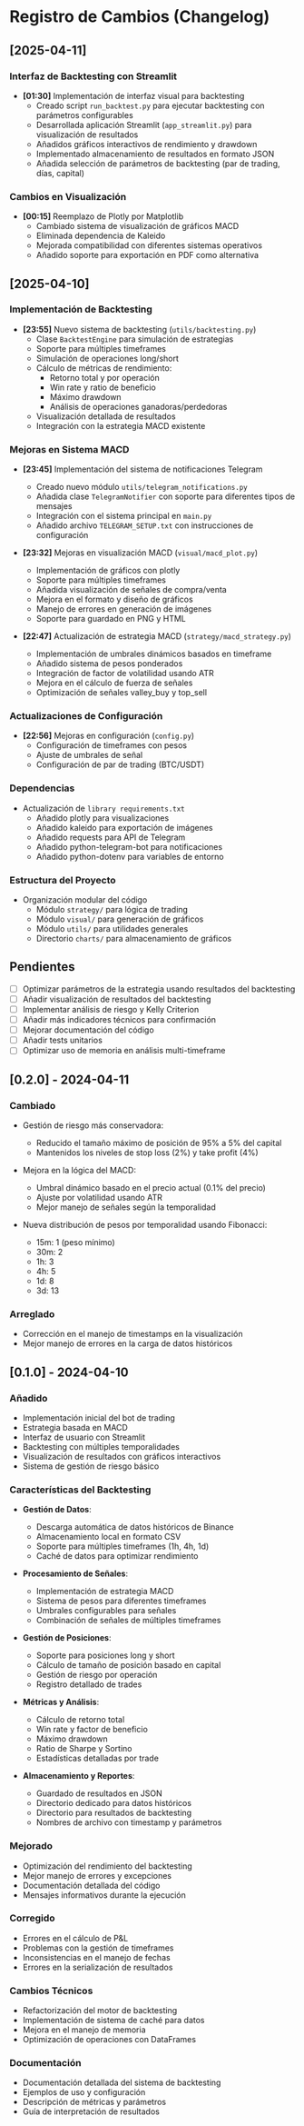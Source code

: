 # Registro de Cambios (Changelog)

## [2025-04-11]

### Interfaz de Backtesting con Streamlit
- **[01:30]** Implementación de interfaz visual para backtesting
  - Creado script `run_backtest.py` para ejecutar backtesting con parámetros configurables
  - Desarrollada aplicación Streamlit (`app_streamlit.py`) para visualización de resultados
  - Añadidos gráficos interactivos de rendimiento y drawdown
  - Implementado almacenamiento de resultados en formato JSON
  - Añadida selección de parámetros de backtesting (par de trading, días, capital)

### Cambios en Visualización
- **[00:15]** Reemplazo de Plotly por Matplotlib
  - Cambiado sistema de visualización de gráficos MACD
  - Eliminada dependencia de Kaleido
  - Mejorada compatibilidad con diferentes sistemas operativos
  - Añadido soporte para exportación en PDF como alternativa

## [2025-04-10]

### Implementación de Backtesting
- **[23:55]** Nuevo sistema de backtesting (`utils/backtesting.py`)
  - Clase `BacktestEngine` para simulación de estrategias
  - Soporte para múltiples timeframes
  - Simulación de operaciones long/short
  - Cálculo de métricas de rendimiento:
    * Retorno total y por operación
    * Win rate y ratio de beneficio
    * Máximo drawdown
    * Análisis de operaciones ganadoras/perdedoras
  - Visualización detallada de resultados
  - Integración con la estrategia MACD existente

### Mejoras en Sistema MACD
- **[23:45]** Implementación del sistema de notificaciones Telegram
  - Creado nuevo módulo `utils/telegram_notifications.py`
  - Añadida clase `TelegramNotifier` con soporte para diferentes tipos de mensajes
  - Integración con el sistema principal en `main.py`
  - Añadido archivo `TELEGRAM_SETUP.txt` con instrucciones de configuración

- **[23:32]** Mejoras en visualización MACD (`visual/macd_plot.py`)
  - Implementación de gráficos con plotly
  - Soporte para múltiples timeframes
  - Añadida visualización de señales de compra/venta
  - Mejora en el formato y diseño de gráficos
  - Manejo de errores en generación de imágenes
  - Soporte para guardado en PNG y HTML

- **[22:47]** Actualización de estrategia MACD (`strategy/macd_strategy.py`)
  - Implementación de umbrales dinámicos basados en timeframe
  - Añadido sistema de pesos ponderados
  - Integración de factor de volatilidad usando ATR
  - Mejora en el cálculo de fuerza de señales
  - Optimización de señales valley_buy y top_sell

### Actualizaciones de Configuración
- **[22:56]** Mejoras en configuración (`config.py`)
  - Configuración de timeframes con pesos
  - Ajuste de umbrales de señal
  - Configuración de par de trading (BTC/USDT)

### Dependencias
- Actualización de `library requirements.txt`
  - Añadido plotly para visualizaciones
  - Añadido kaleido para exportación de imágenes
  - Añadido requests para API de Telegram
  - Añadido python-telegram-bot para notificaciones
  - Añadido python-dotenv para variables de entorno

### Estructura del Proyecto
- Organización modular del código
  - Módulo `strategy/` para lógica de trading
  - Módulo `visual/` para generación de gráficos
  - Módulo `utils/` para utilidades generales
  - Directorio `charts/` para almacenamiento de gráficos

## Pendientes
- [ ] Optimizar parámetros de la estrategia usando resultados del backtesting
- [ ] Añadir visualización de resultados del backtesting
- [ ] Implementar análisis de riesgo y Kelly Criterion
- [ ] Añadir más indicadores técnicos para confirmación
- [ ] Mejorar documentación del código
- [ ] Añadir tests unitarios
- [ ] Optimizar uso de memoria en análisis multi-timeframe

## [0.2.0] - 2024-04-11

### Cambiado
- Gestión de riesgo más conservadora:
  - Reducido el tamaño máximo de posición de 95% a 5% del capital
  - Mantenidos los niveles de stop loss (2%) y take profit (4%)

- Mejora en la lógica del MACD:
  - Umbral dinámico basado en el precio actual (0.1% del precio)
  - Ajuste por volatilidad usando ATR
  - Mejor manejo de señales según la temporalidad

- Nueva distribución de pesos por temporalidad usando Fibonacci:
  - 15m: 1 (peso mínimo)
  - 30m: 2
  - 1h: 3
  - 4h: 5
  - 1d: 8
  - 3d: 13

### Arreglado
- Corrección en el manejo de timestamps en la visualización
- Mejor manejo de errores en la carga de datos históricos

## [0.1.0] - 2024-04-10

### Añadido
- Implementación inicial del bot de trading
- Estrategia basada en MACD
- Interfaz de usuario con Streamlit
- Backtesting con múltiples temporalidades
- Visualización de resultados con gráficos interactivos
- Sistema de gestión de riesgo básico

### Características del Backtesting
- **Gestión de Datos**:
  - Descarga automática de datos históricos de Binance
  - Almacenamiento local en formato CSV
  - Soporte para múltiples timeframes (1h, 4h, 1d)
  - Caché de datos para optimizar rendimiento

- **Procesamiento de Señales**:
  - Implementación de estrategia MACD
  - Sistema de pesos para diferentes timeframes
  - Umbrales configurables para señales
  - Combinación de señales de múltiples timeframes

- **Gestión de Posiciones**:
  - Soporte para posiciones long y short
  - Cálculo de tamaño de posición basado en capital
  - Gestión de riesgo por operación
  - Registro detallado de trades

- **Métricas y Análisis**:
  - Cálculo de retorno total
  - Win rate y factor de beneficio
  - Máximo drawdown
  - Ratio de Sharpe y Sortino
  - Estadísticas detalladas por trade

- **Almacenamiento y Reportes**:
  - Guardado de resultados en JSON
  - Directorio dedicado para datos históricos
  - Directorio para resultados de backtesting
  - Nombres de archivo con timestamp y parámetros

### Mejorado
- Optimización del rendimiento del backtesting
- Mejor manejo de errores y excepciones
- Documentación detallada del código
- Mensajes informativos durante la ejecución

### Corregido
- Errores en el cálculo de P&L
- Problemas con la gestión de timeframes
- Inconsistencias en el manejo de fechas
- Errores en la serialización de resultados

### Cambios Técnicos
- Refactorización del motor de backtesting
- Implementación de sistema de caché para datos
- Mejora en el manejo de memoria
- Optimización de operaciones con DataFrames

### Documentación
- Documentación detallada del sistema de backtesting
- Ejemplos de uso y configuración
- Descripción de métricas y parámetros
- Guía de interpretación de resultados 